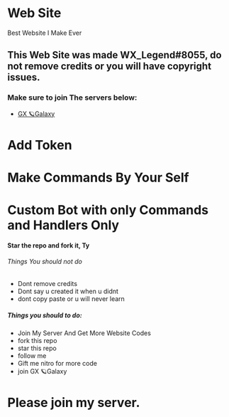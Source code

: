 
# Web Site
Best Website I Make Ever

## This Web Site was made WX_Legend#8055, do not remove credits or you will have copyright issues.
### Make sure to join The servers below:
- [GX 🪐Galaxy](https://discord.gg/vVxcYSpkvm)

# Add Token
# Make Commands By Your Self
# Custom Bot with only Commands and Handlers Only

#### Star the repo and fork it, Ty
###### Things You should not do
- Dont remove credits
- Dont say u created it when u didnt
- dont copy paste or u will never learn
##### Things you should to do:
- Join My Server And Get More Website Codes
- fork this repo
- star this repo
- follow me
- Gift me nitro for more code
- join GX 🪐Galaxy



# Please join my server.
